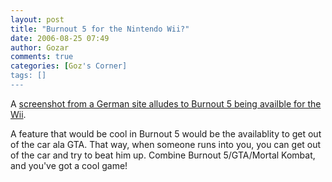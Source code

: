 ```yaml
---
layout: post
title: "Burnout 5 for the Nintendo Wii?"
date: 2006-08-25 07:49
author: Gozar
comments: true
categories: [Goz's Corner]
tags: []
---
```

A <a href="http://www.wii-uk.net/forumz/viewtopic.php?t=282">screenshot from a German site alludes to Burnout 5 being availble for the Wii</a>.

A feature that would be cool in Burnout 5 would be the availablity to get out of the car ala GTA. That way, when someone runs into you, you can get out of the car and try to beat him up. Combine Burnout 5/GTA/Mortal Kombat, and you've got a cool game!
